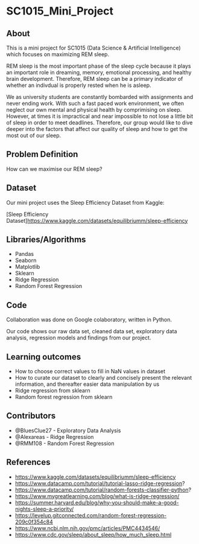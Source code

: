 # SC1015_Mini_Project
## About 
This is a mini project for SC1015 (Data Science &amp; Artificial Intelligence) which focuses on maximizing REM sleep. 

REM sleep is the most important phase of the sleep cycle because it plays an important role in dreaming, memory, emotional processing, and healthy brain development. Therefore, REM sleep can be a primary indicator of whether an indivdual is properly rested when he is asleep.

We as university students are constantly bombarded with assignments and never ending work. With such a fast paced work environment, we often neglect our own mental and physical health by comprimising on sleep. However, at times it is impractical and near impossible to not lose a little bit of sleep in order to meet deadlines. Therefore, our group would like to dive deeper into the factors that affect our quality of sleep and how to get the most out of our sleep. 

## Problem Definition
How can we maximise our REM sleep?

## Dataset
Our mini project uses the Sleep Efficiency Dataset from Kaggle:

[Sleep Efficiency Dataset]https://www.kaggle.com/datasets/equilibriumm/sleep-efficiency

## Libraries/Algorithms
- Pandas
- Seaborn
- Matplotlib
- Sklearn
- Ridge Regression
- Random Forest Regression

## Code
Collaboration was done on Google colaboratory, written in Python. 

Our code shows our raw data set, cleaned data set, exploratory data analysis, regression models and findings from our project.

## Learning outcomes
- How to choose correct values to fill in NaN values in dataset
- How to curate our dataset to clearly and concisely present the relevant information, and thereafter easier data manipulation by us
- Ridge regression from sklearn
- Random forest regression from sklearn

## Contributors
- @BluesClue27 - Exploratory Data Analysis
- @Alexareas - Ridge Regression
- @RMM108 - Random Forest Regression

## References
- https://www.kaggle.com/datasets/equilibriumm/sleep-efficiency
- https://www.datacamp.com/tutorial/tutorial-lasso-ridge-regression?
- https://www.datacamp.com/tutorial/random-forests-classifier-python?
- https://www.mygreatlearning.com/blog/what-is-ridge-regression/
- https://summer.harvard.edu/blog/why-you-should-make-a-good-nights-sleep-a-priority/ 
- https://levelup.gitconnected.com/random-forest-regression-209c0f354c84
- https://www.ncbi.nlm.nih.gov/pmc/articles/PMC4434546/
- https://www.cdc.gov/sleep/about_sleep/how_much_sleep.html
